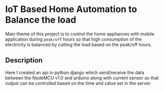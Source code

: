 # IoT Based Home Automation to Balance the load
Main theme of this project is to control the home appliances with mobile application during `peak/off` hours so that high consumption of the electricity is balanced by cutting the load based on the peak/off hours.

## Description
Here I created an api in python django which send/receive the data between the NodeMCU v1.0 and arduino along with current sensor so that output can be controlled based on the time and value set in the server.

